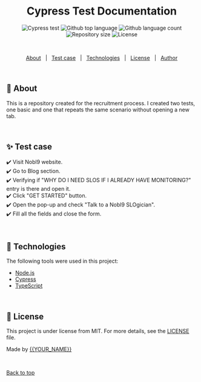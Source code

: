 <h1 align="center">Cypress Test Documentation</h1>

<p align="center">
  <img alt="Cypress test" src="https://img.shields.io/endpoint?url=https://dashboard.cypress.io/badge/simple/iachi5&style=flat&logo=cypress">
  <img alt="Github top language" src="https://img.shields.io/github/languages/top/{{YOUR_GITHUB_USERNAME}}/cypress-test?color=56BEB8">
  <img alt="Github language count" src="https://img.shields.io/github/languages/count/{{YOUR_GITHUB_USERNAME}}/cypress-test?color=56BEB8">
  <img alt="Repository size" src="https://img.shields.io/github/repo-size/{{YOUR_GITHUB_USERNAME}}/cypress-test?color=56BEB8">
  <img alt="License" src="https://img.shields.io/github/license/{{YOUR_GITHUB_USERNAME}}/cypress-test?color=56BEB8">
</p>

<br>

<p align="center">
  <a href="#dart-about">About</a> &#xa0; | &#xa0; 
  <a href="#sparkles-features">Test case</a> &#xa0; | &#xa0;
  <a href="#rocket-technologies">Technologies</a> &#xa0; | &#xa0;
  <a href="#memo-license">License</a> &#xa0; | &#xa0;
  <a href="https://github.com/{{YOUR_GITHUB_USERNAME}}" target="_blank">Author</a>
</p>

<br>

## :dart: About ##

This is a repository created for the recruitment process. I created two tests, one basic and one that repeats the same scenario without opening a new tab.

<br>

## :sparkles: Test case ##

:heavy_check_mark: Visit Nobl9 website.\
:heavy_check_mark: Go to Blog section.\
:heavy_check_mark: Verifying if "WHY DO I NEED SLOS IF I ALREADY HAVE MONITORING?" entry is there and open it.\
:heavy_check_mark: Click "GET STARTED" button.\
:heavy_check_mark: Open the pop-up and check "Talk to a Nobl9 SLOgician".\
:heavy_check_mark: Fill all the fields and close the form.

<br>

## :rocket: Technologies ##

The following tools were used in this project:

- [Node.js](https://nodejs.org/en/)
- [Cypress](https://docs.cypress.io/guides/overview/why-cypress)
- [TypeScript](https://www.typescriptlang.org/)

<br>

## :memo: License ##

This project is under license from MIT. For more details, see the [LICENSE](LICENSE.md) file.


Made by <a href="https://github.com/{{YOUR_GITHUB_USERNAME}}" target="_blank">{{YOUR_NAME}}</a>

&#xa0;

<a href="#top">Back to top</a>

